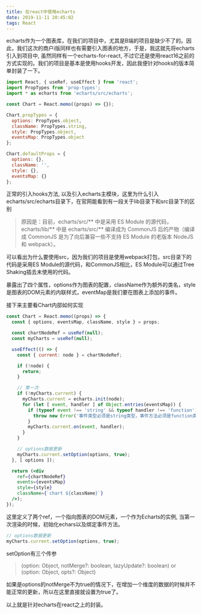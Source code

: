 ```yaml
---
title: 在react中使用echarts
date: 2019-11-11 20:45:02
tags: React
---
```

echarts作为一个图表库，在我们的项目中，尤其是B端的项目是缺少不了的。因此，我们这次的商户i版同样也有需要引入图表的地方，于是，我这就先将echarts引入到项目中, 虽然同样有一个echarts-for-react, 不过它还是使用react16之前的方式实现的。我们的项目是基本是使用hooks开发，因此我便针对hooks的版本简单封装了一下。

```jsx
import React, { useRef, useEffect } from 'react';
import PropTypes from 'prop-types';
import * as echarts from 'echarts/src/echarts';

const Chart = React.memo((props) => {});

Chart.propTypes = {
  options: PropTypes.object,
  className: PropTypes.string,
  style: PropTypes.object,
  eventsMap: PropTypes.object
};

Chart.defaultProps = {
  options: {},
  className: '',
  style: {},
  eventsMap: {}
};
```

正常的引入hooks方法, 以及引入echarts主模块，这里为什么引入echarts/src/echarts目录下，在官网能看到有一段关于lib目录下和src目录下的区别

>原因是：目前，echarts/src/** 中是采用 ES Module 的源代码，echarts/lib/** 中是 echarts/src/** 编译成为 CommonJS 后的产物（编译成 CommonJS 是为了向后兼容一些不支持 ES Module 的老版本 NodeJS 和 webpack）。

可以看出为什么要使用src，因为我们的项目是使用webpack打包，src目录下的代码是采用ES Module的源代码，和CommonJS相比，ES Module可以通过Tree Shaking插去未使用的代码。

暴露出了四个属性，options作为图表的配置，className作为额外的类名，style是图表的DOM元素的内联样式，eventMap是我们要在图表上添加的事件。

接下来主要看Chart内部如何实现

```jsx
const Chart = React.memo((props) => {
  const { options, eventsMap, className, style } = props;

  const chartNodeRef = useRef(null);
  const myCharts = useRef(null);

  useEffect(() => {
    const { current: node } = chartNodeRef;

    if (!node) {
      return;
    }

    // 第一次
    if (!myCharts.current) {
      myCharts.current = echarts.init(node);
      for (let [ event, handler ] of Object.entries(eventsMap)) {
        if (typeof event !== 'string' && typeof handler !== 'function') {
          throw new Error('事件类型必须是string类型，事件方法必须是function类型');
        }
        myCharts.current.on(event, handler);
      }
    }

    // options数据更新
    myCharts.current.setOption(options, true);
  }, [ options ]);

  return (<div
    ref={chartNodeRef}
    events={eventsMap}
    style={style}
    className={`chart ${className}`}
  />);
});
```

这里定义了两个ref，一个指向图表的DOM元素，一个作为Echarts的实例, 当第一次渲染的时候，初始化echars以及绑定事件方法。

```js
// options数据更新
myCharts.current.setOption(options, true);
```
setOption有三个传参
>(option: Object, notMerge?: boolean, lazyUpdate?: boolean)
or
(option: Object, opts?: Object)

如果是options的notMerge不为true的情况下，在增加一个维度的数据的时候并不能正常的更新，所以在这里直接就设置为true了。

以上就是针对echarts在react之上的封装。
    
